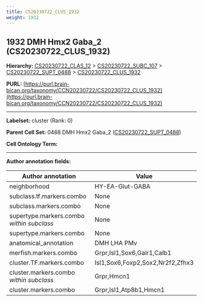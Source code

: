 ```yaml
---
title: CS20230722_CLUS_1932
weight: 1932
---
```

## 1932 DMH Hmx2 Gaba_2 (CS20230722_CLUS_1932)
<b>Hierarchy: </b>
[CS20230722_CLAS_12](../CS20230722_CLAS_12) >
[CS20230722_SUBC_107](../CS20230722_SUBC_107) >
[CS20230722_SUPT_0488](../CS20230722_SUPT_0488) >
[CS20230722_CLUS_1932](../CS20230722_CLUS_1932)

**PURL:** [https://purl.brain-bican.org/taxonomy/CCN20230722/CS20230722_CLUS_1932](https://purl.brain-bican.org/taxonomy/CCN20230722/CS20230722_CLUS_1932)

---


**Labelset:** cluster (Rank: 0)

**Parent Cell Set:** 0488 DMH Hmx2 Gaba_2 ([CS20230722_SUPT_0488](../CS20230722_SUPT_0488))



**Cell Ontology Term:** 

[MARKER GENES.]: #


---

[TRANSFERRED ANNOTATIONS.]: #


[AUTHOR ANNOTATION FIELDS.]: #


**Author annotation fields:**

| Author annotation | Value |
|-------------------|-------|
|neighborhood|HY-EA-Glut-GABA|
|subclass.tf.markers.combo|None|
|subclass.markers.combo|None|
|supertype.markers.combo _within subclass_|None|
|supertype.markers.combo|None|
|anatomical_annotation|DMH LHA PMv|
|merfish.markers.combo|Grpr,Isl1,Sox6,Galr1,Calb1|
|cluster.TF.markers.combo|Isl1,Sox6,Foxp2,Sox2,Nr2f2,Zfhx3|
|cluster.markers.combo _within subclass_|Grpr,Hmcn1|
|cluster.markers.combo|Grpr,Isl1,Atp8b1,Hmcn1|
